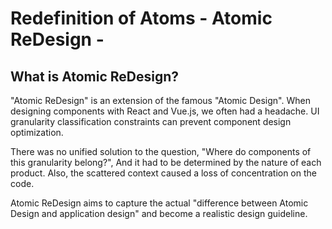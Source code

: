 # Redefinition of Atoms - Atomic ReDesign -

## What is Atomic ReDesign?

"Atomic ReDesign" is an extension of the famous "Atomic Design". When designing components with React and Vue.js, we often had a headache. UI granularity classification constraints can prevent component design optimization.

There was no unified solution to the question, "Where do components of this granularity belong?", And it had to be determined by the nature of each product. Also, the scattered context caused a loss of concentration on the code.

Atomic ReDesign aims to capture the actual "difference between Atomic Design and application design" and become a realistic design guideline.

